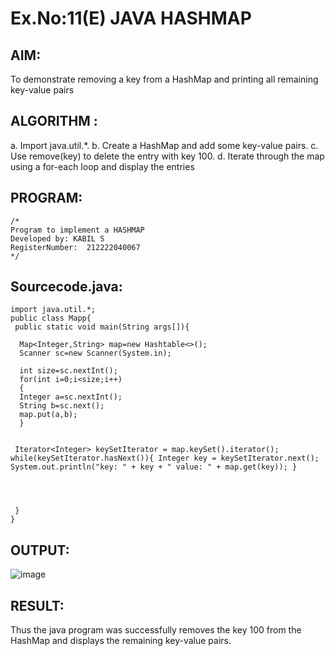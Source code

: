 # Ex.No:11(E)  JAVA HASHMAP

## AIM:
To demonstrate removing a key from a HashMap and printing all remaining key-value pairs
## ALGORITHM :

a.	Import java.util.*.
b.	Create a HashMap and add some key-value pairs.
c.	Use remove(key) to delete the entry with key 100.
d.	Iterate through the map using a for-each loop and display the entries

## PROGRAM:
 ```
/*
Program to implement a HASHMAP
Developed by: KABIL S
RegisterNumber:  212222040067
*/
```

## Sourcecode.java:

```
import java.util.*;  
public class Mapp{  
 public static void main(String args[]){ 
     
  Map<Integer,String> map=new Hashtable<>(); 
  Scanner sc=new Scanner(System.in);
  
  int size=sc.nextInt();
  for(int i=0;i<size;i++)
  {
  Integer a=sc.nextInt();
  String b=sc.next();
  map.put(a,b);  
  } 
 
  
 Iterator<Integer> keySetIterator = map.keySet().iterator(); while(keySetIterator.hasNext()){ Integer key = keySetIterator.next(); System.out.println("key: " + key + " value: " + map.get(key)); }




 }  
}
```





## OUTPUT:
![image](https://github.com/user-attachments/assets/6f6b9777-5f46-443f-a301-4e6326f82401)



## RESULT:
Thus the java program was successfully removes the key 100 from the HashMap and displays the remaining key-value pairs.




